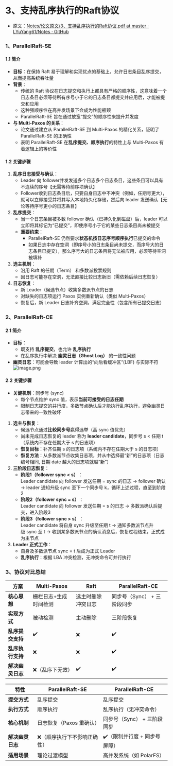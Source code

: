 # 3、支持乱序执行的Raft协议
- 原文：[Notes/论文原文/3、支持乱序执行的Raft协议.pdf at master · LYuYang61/Notes · GitHub](https://github.com/LYuYang61/Notes/blob/master/%E8%AE%BA%E6%96%87%E5%8E%9F%E6%96%87/3%E3%80%81%E6%94%AF%E6%8C%81%E4%B9%B1%E5%BA%8F%E6%89%A7%E8%A1%8C%E7%9A%84Raft%E5%8D%8F%E8%AE%AE.pdf)
### 1、ParallelRaft-SE
#### 1.1 简介
- **目标**：在保持 Raft 易于理解和实现优点的基础上，允许日志条目乱序提交，从而提高系统吞吐量
- **背景**：
	- 传统的 Raft 协议在日志提交和执行上都具有严格的顺序性，这意味着一个日志条目必须等待所有序号小于它的日志条目都提交并应用后，才能被提交和应用
	- 这种强顺序性在高并发场景下会成为性能瓶颈
	- ParallelRaft-SE 旨在通过放宽“提交”的顺序性来提升并发度
- **与 Multi-Paxos 的关系**：
	- 论文通过建立从 ParallelRaft-SE 到 Multi-Paxos 的精化关系，证明了 ParallelRaft-SE 的正确性
	- 表明 ParallelRaft-SE 在**乱序提交、顺序执行**的特性上与 Multi-Paxos 有着逻辑上的等价性
#### 1.2 关键步骤
1. ​**​乱序日志接受与确认​**​：
    - ​​Leader ​​向 follower ​​并发发送​​多个日志多个日志条目，这些条目可以具有不连续的序号【无需等待前序项确认】
    - ​​Follower ​​收到日志条目后​​，只要自身日志中不冲突（例如，任期号更大），就可以立即接受并将其写入本地持久化存储，然后向 leader 发送确认​​【无论等待序号更小的日志条目】
2. **乱序提交**：
    - ​​当一个日志条目被多数 follower 确认（已持久化到磁盘）后，leader 可以立即将其标记为“已提交”，即使序号小于它的某些日志条目尚未被提交
	- **重要约束**：
		- ParallelRaft-SE 仍然要求**状态机按日志序号顺序执行**已提交的命令
		- 如果日志中存在空洞（即序号小的日志条目尚未提交，而序号大的日志条目已提交），那么序号大的日志条目将无法被应用，必须等待空洞被填补
3. ​**​选主机制​**​：
    - 沿用 Raft 的​​任期（Term）​​ 和​​多数派投票​​规则
    - 因日志可能存在空洞，​​无法直接比较日志新旧​​（需依赖后续日志恢复）
4. ​**​日志恢复​**​：
    - 新 Leader（候选节点）收集多数派节点的日志
    - 对缺失的日志项运行 ​​Paxos 实例​​重新确认（类似 Multi-Paxos）
    - 恢复后，新 Leader 日志补齐空洞，满足​​完全性​​（包含所有已提交日志）

### 2、ParallelRaft-CE
#### 2.1 简介
- **目标**：
	- 既支持 **乱序提交**，也允许 **乱序执行**
	- 在乱序执行中解决 **幽灵日志（Ghost Log）** 的一致性问题
- **幽灵日志**：可能会导致 leader 计算出的“向后看缓冲区“(LBF) 与实际不符
![image.png](https://qingwu-oss.oss-cn-heyuan.aliyuncs.com/lian/img/20250722104937.png)
#### 2.2 关键步骤
- **关键机制**：同步号 (sync)
	- 每个节点维护 sync 值，表示​**​当前可接受的日志任期**
	- 限制日志提交的并行度，多数节点确认后才能执行乱序执行，避免幽灵日志带来的一致性破坏
1. ​**​选主与恢复​**​：
    - 候选节点通过​**​比较同步号​**​赢得选举（高 sync 值优先）
    - 尚未完成日志恢复的 leader 称为 ​**​leader candidate​**​，同步号 s < 任期 t（系统内不存在任期大于 s 的日志项）
    - ​**​恢复目标​**​：补齐任期 s 的日志项（系统内不存在任期大于 s 的日志项）
    - **恢复方法**：从多数派节点收集日志项，并从中选择最“新”的日志项（日志编号相同, 日期 date 越大的日志项就越“新”）
2. ​**​三阶段日志恢复​**​：
    - ​**​阶段1（follower sync < s）​**​：  
        Leader candidate 向 follower 发送任期 = sync 的日志 → follower 确认 → leader 通知升级 sync 至下一个同步号 k，循环上述过程，直至到阶段2
    - ​**​阶段2（follower sync = s）​**​：  
        Leader candidate 向 follower 发送任期 = s 的日志 → 多数派确认后提交，进入阶段3
    - ​**​阶段3（follower sync > s）​**​：  
        Leader candidate 将自身 sync 升级至任期 t → 通知多数派节点升级 sync 至 t → 收到某多数派节点的确认消息后，恢复过程结束，正式成为主节点
3. ​**​Leader 正式工作​**​：
    - 自身及多数派节点 sync = t 后成为正式 Leader
    - ​**​乱序执行​**​：根据 LBA 冲突检测，无冲突命令可并行执行

### ​​3、协议对比总结​​

| 方案         | Multi-Paxos | Raft      | ParallelRaft-CE   |
| ---------- | ----------- | --------- | ----------------- |
| **核心思想**   | 栅栏日志+生成时间检测 | 选主时删除冲突日志 | 同步号（Sync） + 三阶段同步 |
| **实现方式**   | 被动检测        | 主动删除      | 三阶段恢复             |
| **乱序提交支持** | ✔️          | ❌         | ✔️                |
| **乱序执行支持** | ❌           | ❌         | ✔️                |
| **解决幽灵日志** | ❌（乱序下无效）    | ✔️        | ✔️                |

| ​​特性​​         | ​​ParallelRaft-SE​​ | ​​ParallelRaft-CE​​ |
| -------------- | ------------------- | ------------------- |
| **​​提交方式​​**   | 乱序提交                | 乱序提交                |
| **​​执行方式​​**   | 顺序执行                | 乱序执行（无冲突命令）         |
| **​​核心机制​​**   | 日志恢复（Paxos 重确认）     | 同步号（Sync） + 三阶段同步   |
| **​​解决幽灵日志**​​ | ❌（顺序执行下不影响正确性）      | ✔️（限制并行度 + 同步号屏障）   |
| **​​适用场景​​**   | 理论过渡模型              | 高并发系统（如 PolarFS）    |

